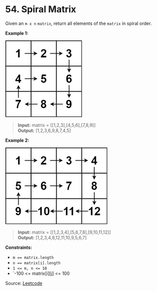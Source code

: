 # 54. Spiral Matrix

Given an `m x n` `matrix`, return all elements of the `matrix` in spiral order.

**Example 1:**

<img src="./spiral1.jpg">

> **Input:** matrix = [[1,2,3],[4,5,6],[7,8,9]]<br>
> **Output:** [1,2,3,6,9,8,7,4,5]

**Example 2:**

<img src="./spiral.jpg">

>  **Input:** matrix = [[1,2,3,4],[5,6,7,8],[9,10,11,12]]<br>
> **Output:** [1,2,3,4,8,12,11,10,9,5,6,7]

**Constraints:**

- `m == matrix.length`
- `n == matrix[i].length`
- `1 <= m, n <= 10`
- `-100 <= matrix[i][j] <= 100

Source: [Leetcode](https://leetcode.com/problems/spiral-matrix/description)
